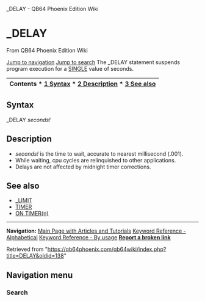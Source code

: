 


\_DELAY - QB64 Phoenix Edition Wiki








# \_DELAY



From QB64 Phoenix Edition Wiki



[Jump to navigation](#mw-head)
[Jump to search](#searchInput)
The \_DELAY statement suspends program execution for a [SINGLE](/qb64wiki/index.php/SINGLE "SINGLE") value of seconds.


  






| Contents * [1 Syntax](#Syntax) * [2 Description](#Description) * [3 See also](#See_also) |
| --- |


## Syntax


\_DELAY *seconds!*
  




## Description


* *seconds!* is the time to wait, accurate to nearest millisecond (.001).
* While waiting, cpu cycles are relinquished to other applications.
* Delays are not affected by midnight timer corrections.


  




## See also


* [\_LIMIT](/qb64wiki/index.php/LIMIT "LIMIT")
* [TIMER](/qb64wiki/index.php/TIMER "TIMER")
* [ON TIMER(n)](/qb64wiki/index.php/ON_TIMER(n) "ON TIMER(n)")


  






---


**Navigation:**
[Main Page with Articles and Tutorials](/qb64wiki/index.php/Main_Page "Main Page")
[Keyword Reference - Alphabetical](/qb64wiki/index.php/Keyword_Reference_-_Alphabetical "Keyword Reference - Alphabetical")
[Keyword Reference - By usage](/qb64wiki/index.php/Keyword_Reference_-_By_usage "Keyword Reference - By usage")
**[Report a broken link](https://qb64phoenix.com/forum/showthread.php?tid=2800)**  





Retrieved from "<https://qb64phoenix.com/qb64wiki/index.php?title=DELAY&oldid=138>"




## Navigation menu








### Search





















